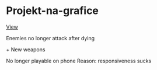# Projekt-na-grafice
[View](https://pablomikes.github.io/Projekt-na-grafice/)
<p>Enemies no longer attack after dying</p>
<p>+ New weapons</p>
<p>No longer playable on phone Reason: responsiveness sucks</p>
